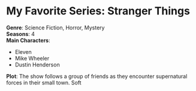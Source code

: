 # My Favorite Series: Stranger Things

**Genre**: Science Fiction, Horror, Mystery  
**Seasons**: 4  
**Main Characters**:
- Eleven
- Mike Wheeler
- Dustin Henderson

**Plot**: The show follows a group of friends as they encounter supernatural forces in their small town.
Soft
